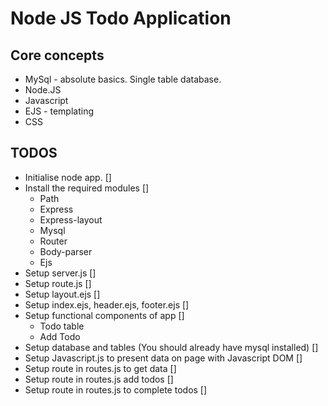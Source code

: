 # Node JS Todo Application

## Core concepts

+ MySql - absolute basics. Single table database.
+ Node.JS
+ Javascript
+ EJS - templating
+ CSS

## TODOS

+ Initialise node app. []
+ Install the required modules []
   + Path
   + Express
   + Express-layout
   + Mysql
   + Router
   + Body-parser
   + Ejs
+ Setup server.js []
+ Setup route.js []
+ Setup layout.ejs []
+ Setup index.ejs, header.ejs, footer.ejs []
+ Setup functional components of app []
    + Todo table
    + Add Todo
+ Setup database and tables (You should already have mysql installed) []
+ Setup Javascript.js to present data on page with Javascript DOM []
+ Setup route in routes.js to get data []
+ Setup route in routes.js add todos []
+ Setup route in routes.js to complete todos []

